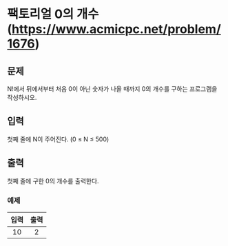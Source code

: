 # 팩토리얼 0의 개수(https://www.acmicpc.net/problem/1676)

## 문제

N!에서 뒤에서부터 처음 0이 아닌 숫자가 나올 때까지 0의 개수를 구하는 프로그램을 작성하시오.

## 입력

첫째 줄에 N이 주어진다. (0 ≤ N ≤ 500)

## 출력

첫째 줄에 구한 0의 개수를 출력한다.

### 예제

|입력|출력|
|:--:|:--:|
|10|2|